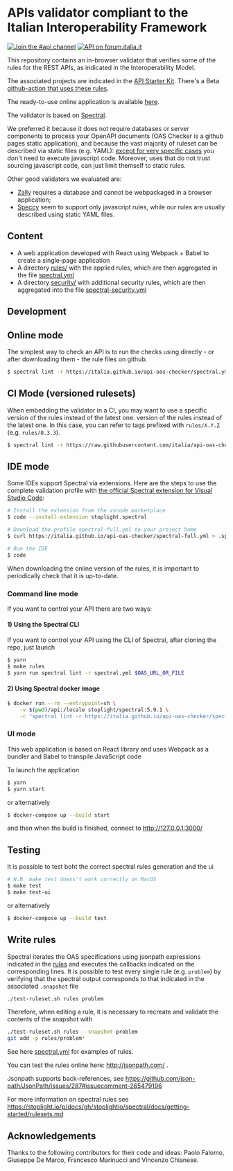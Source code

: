 # APIs validator compliant to the Italian Interoperability Framework

[![Join the #api channel](https://img.shields.io/badge/Slack-%23api-blue.svg?logo=slack)](https://developersitalia.slack.com/messages/CDKBYTG74)
[![API on forum.italia.it](https://img.shields.io/badge/Forum-interoperabilit%C3%A0-blue.svg)](https://forum.italia.it/c/piano-triennale/interoperabilita)

This repository contains an in-browser validator that verifies some of the rules for the REST APIs, as indicated in the Interoperability Model.

The associated projects are indicated in the [API Starter Kit](https://github.com/teamdigitale/api-starter-kit).
There's a Beta [github-action that uses these rules](https://github.com/teamdigitale/api-oas-checker-action).

The ready-to-use online application is available [here](https://teamdigitale.github.io/api-oas-checker).

The validator is based on [Spectral](https://github.com/stoplightio/spectral).

We preferred it because
it does not require databases or server components to process your OpenAPI documents (OAS Checker is a github pages static application),
and because the vast majority of ruleset can be described via static files (e.g. YAML):
[except for very specific cases](security/functions/) you don't need to execute javascript code.
Moreover, uses that do not trust sourcing javascript code, can just limit themself to static rules.

Other good validators we evaluated are:

- [Zally](https://github.com/zalando/zally) requires a database and cannot be webpackaged in a browser application;
- [Speccy](https://github.com/wework/speccy) seem to support only javascript rules, while our rules are usually described using static YAML files.

## Content

- A web application developed with React using Webpack + Babel to create a single-page application
- A directory [rules/](rules/) with the applied rules, which are then aggregated in the file [spectral.yml](https://italia.github.io/api-oas-checker/spectral.yml)
- A directory [security/](security/) with additional security rules, which are then aggregated into the file [spectral-security.yml](https://italia.github.io/api-oas-checker/spectral-security.yml)

## Development

## Online mode

The simplest way to check an API is to run the checks using
directly - or after downloading them - the rule files on github.

```bash
$ spectral lint -r https://italia.github.io/api-oas-checker/spectral.yml $OAS_URL_OR_FILE
```

## CI Mode (versioned rulesets)

When embedding the validator in a CI, you may want to use a specific version of the rules instead of the latest one.
version of the rules instead of the latest one. In this case, you can refer to
tags prefixed with `rules/X.Y.Z` (e.g. `rules/0.3.3`).

```bash
$ spectral lint -r https://raw.githubusercontent.com/italia/api-oas-checker/rules/0.3.3/spectral.yml $OAS_URL_OR_FILE
```

## IDE mode

Some IDEs support Spectral via extensions.
Here are the steps to use the complete validation profile
with [the official Spectral extension for Visual Studio Code](https://github.com/stoplightio/vscode-spectral):

```bash
# Install the extension from the vscode marketplace
$ code --install-extension stoplight.spectral

# Download the profile spectral-full.yml to your project home
$ curl https://italia.github.io/api-oas-checker/spectral-full.yml > .spectral.yml

# Run the IDE
$ code
```

When downloading the online version of the rules, it is important to periodically check that it is up-to-date.

### Command line mode

If you want to control your API there are two ways:

#### 1) Using the Spectral CLI

If you want to control your API using the CLI of Spectral, after cloning the repo, just launch

```bash
$ yarn
$ make rules
$ yarn run spectral lint -r spectral.yml $OAS_URL_OR_FILE
```

#### 2) Using Spectral docker image

```bash
$ docker run --rm --entrypoint=sh \
    -v $(pwd)/api:/locale stoplight/spectral:5.9.1 \
    -c "spectral lint -r https://italia.github.io/api-oas-checker/spectral.yml /locale/openapi.yaml"
```

### UI mode

This web application is based on React library and uses Webpack as a bundler and Babel to transpile JavaScript code

To launch the application

```bash
$ yarn
$ yarn start
```
or alternatively

```bash
$ docker-compose up --build start
```

and then when the build is finished, connect to http://127.0.0.1:3000/

## Testing

It is possible to test boht the correct spectral rules generation and the ui

```bash
# N.B. make test doens't work correctly on MacOS
$ make test
$ make test-ui
```

or alternatively

```bash
$ docker-compose up --build test
```

## Write rules

Spectral iterates the OAS specifications using jsonpath expressions
indicated in the [rules](rules/)
and executes the callbacks indicated on the corresponding lines.
It is possible to test every single rule (e.g. `problem`) by verifying
that the spectral output corresponds to that indicated in the associated `.snapshot` file

```bash
./test-ruleset.sh rules problem
```

Therefore, when editing a rule, it is necessary to recreate and validate the contents of the snapshot
with

```bash
./test-ruleset.sh rules --snapshot problem
git add -p rules/problem*
```

See here [spectral.yml](spectral.yml) for examples of rules.

You can test the rules online here: http://jsonpath.com/ .

Jsonpath supports back-references,
see https://github.com/json-path/JsonPath/issues/287#issuecomment-265479196

For more information on spectral rules see https://stoplight.io/p/docs/gh/stoplightio/spectral/docs/getting-started/rulesets.md

## Acknowledgements

Thanks to the following contributors for their code and ideas:
Paolo Falomo,
Giuseppe De Marco,
Francesco Marinucci
and Vincenzo Chianese.
